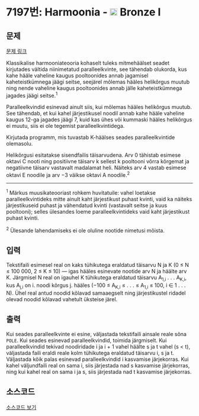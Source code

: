 # 7197번: Harmoonia - <img src="https://static.solved.ac/tier_small/5.svg" style="height:20px" /> Bronze I

<!-- performance -->

<!-- 문제 제출 후 깃허브에 푸시를 했을 때 제출한 코드의 성능이 입력될 공간입니다.-->

<!-- end -->

## 문제

[문제 링크](https://boj.kr/7197)


<p>Klassikalise harmooniateooria kohaselt tuleks mitmehäälset seadet kirjutades vältida niinimetatud paralleelkvinte, see tähendab olukorda, kus kahe hääle vaheline kaugus pooltoonides annab jagamisel kaheteistkümnega jäägi seitse, seejärel mõlemas hääles helikõrgus muutub ning nende vaheline kaugus pooltoonides annab jälle kaheteistkümnega jagades jäägi seitse.<sup>1</sup></p>

<p>Paralleelkvindid esinevad ainult siis, kui mõlemas hääles helikõrgus muutub. See tähendab, et kui kahel järjestikusel noodil annab kahe hääle vaheline kaugus 12-ga jagades jäägi 7, kuid kas ühes või kummaski hääles helikõrgus ei muutu, siis ei ole tegemist paralleelkvintidega.</p>

<p>Kirjutada programm, mis tuvastab K-häälses seades paralleelkvintide olemasolu.</p>

<p>Helikõrgusi esitatakse sisendfailis täisarvudena. Arv 0 tähistab esimese oktavi C nooti ning positiivne täisarv k sellest k pooltooni võrra kõrgemat ja negatiivne täisarv vastavalt madalamat heli. Näiteks arv 4 vastab esimese oktavi E noodile ja arv −3 väikse oktavi A noodile.<sup>2</sup></p>

<hr>
<p><sup>1</sup> Märkus muusikateooriast rohkem huvitatuile: vahel loetakse paralleelkvintideks mitte ainult kaht järjestikust puhast kvinti, vaid ka näiteks järjestikuseid puhast ja vähendatud kvinti (vastavalt seitse ja kuus pooltooni); selles ülesandes loeme paralleelkvintideks vaid kaht järjestikust puhast kvinti.</p>

<p><sup>2</sup> Ülesande lahendamiseks ei ole oluline nootide nimetusi mõista.</p>



## 입력


<p>Tekstifaili esimesel real on kaks tühikutega eraldatud täisarvu N ja K (0 ≤ N ≤ 100 000, 2 ≤ K ≤ 10) — igas hääles esinevate nootide arv N ja häälte arv K. Järgmisel N real on igauhel K tühikutega eraldatud täisarvu A<sub>1,i</sub> . . . A<sub>K,i</sub>, kus A<sub>j,i</sub> on i. noodi kõrgus j. hääles (−100 ≤ A<sub>K,i</sub> ≤ . . . ≤ A<sub>1,i</sub> ≤ 100, i ∈ 1 . . . N). Ühel real antud noodid kõlavad samaaegselt ning järjestikustel ridadel olevad noodid kõlavad vahetult üksteise järel.</p>



## 출력


<p>Kui seades paralleelkvinte ei esine, väljastada tekstifaili ainsale reale sõna <code>POLE</code>. Kui seades esinevad paralleelkvindid, toimida järgmiselt. Kui paralleelkvindid tekivad noodiridade i ja i + 1 vahel häälte s ja t vahel (s &lt; t), väljastada faili eraldi reale kolm tühikutega eraldatud täisarvu i, s ja t. Väljastada kõik palas esinevad paralleelkvindid i kasvamise järjekorras. Kui kahel väljundfaili real on sama i, siis järjestada nad s kasvamise järjekorras, ning kui kahel real on sama i ja s, siis järjestada nad t kasvamise järjekorras.</p>



## 소스코드

[소스코드 보기](Harmoonia.py)